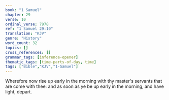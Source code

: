 ```yaml
---
book: "1 Samuel"
chapter: 29
verse: 10
ordinal_verse: 7978
ref: "1 Samuel 29:10"
translation: "KJV"
genre: "History"
word_count: 32
topics: []
cross_references: []
grammar_tags: [inference-opener]
thematic_tags: [time-parts-of-day, time]
tags: ["Bible","KJV","1-Samuel"]
---
```

Wherefore now rise up early in the morning with thy master's servants that are come with thee: and as soon as ye be up early in the morning, and have light, depart.
